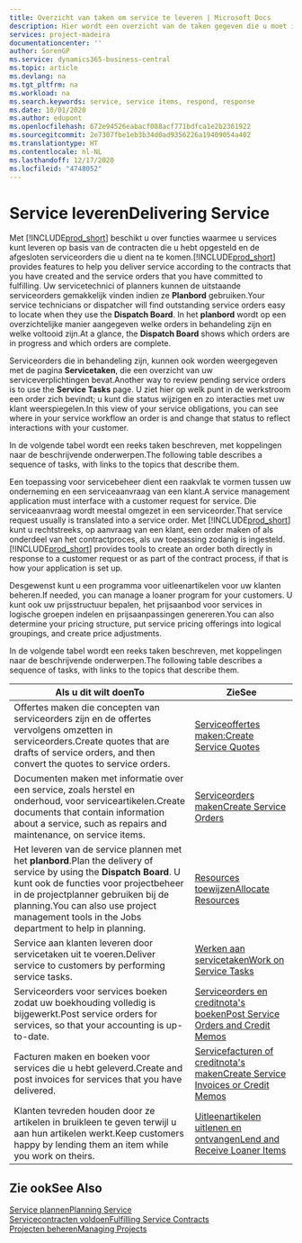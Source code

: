 ```yaml
---
title: Overzicht van taken om service te leveren | Microsoft Docs
description: Hier wordt een overzicht van de taken gegeven die u moet instellen om ervoor te zorgen dat u kwaliteitsservice levert en afspraken met klanten nakomt.
services: project-madeira
documentationcenter: ''
author: SorenGP
ms.service: dynamics365-business-central
ms.topic: article
ms.devlang: na
ms.tgt_pltfrm: na
ms.workload: na
ms.search.keywords: service, service items, respond, response
ms.date: 10/01/2020
ms.author: edupont
ms.openlocfilehash: 672e94526eabacf088acf771bdfca1e2b2361922
ms.sourcegitcommit: 2e7307fbe1eb3b34d0ad9356226a19409054a402
ms.translationtype: HT
ms.contentlocale: nl-NL
ms.lasthandoff: 12/17/2020
ms.locfileid: "4748052"
---
```

# <a name="delivering-service"></a><span data-ttu-id="9023a-103">Service leveren</span><span class="sxs-lookup"><span data-stu-id="9023a-103">Delivering Service</span></span>
<span data-ttu-id="9023a-104">Met [!INCLUDE[prod_short](includes/prod_short.md)] beschikt u over functies waarmee u services kunt leveren op basis van de contracten die u hebt opgesteld en de afgesloten serviceorders die u dient na te komen.</span><span class="sxs-lookup"><span data-stu-id="9023a-104">[!INCLUDE[prod_short](includes/prod_short.md)] provides features to help you deliver service according to the contracts that you have created and the service orders that you have committed to fulfilling.</span></span> <span data-ttu-id="9023a-105">Uw servicetechnici of planners kunnen de uitstaande serviceorders gemakkelijk vinden indien ze **Planbord** gebruiken.</span><span class="sxs-lookup"><span data-stu-id="9023a-105">Your service technicians or dispatcher will find outstanding service orders easy to locate when they use the **Dispatch Board**.</span></span> <span data-ttu-id="9023a-106">In het **planbord** wordt op een overzichtelijke manier aangegeven welke orders in behandeling zijn en welke voltooid zijn.</span><span class="sxs-lookup"><span data-stu-id="9023a-106">At a glance, the **Dispatch Board** shows which orders are in progress and which orders are complete.</span></span>  
  
<span data-ttu-id="9023a-107">Serviceorders die in behandeling zijn, kunnen ook worden weergegeven met de pagina **Servicetaken**, die een overzicht van uw serviceverplichtingen bevat.</span><span class="sxs-lookup"><span data-stu-id="9023a-107">Another way to review pending service orders is to use the **Service Tasks** page.</span></span> <span data-ttu-id="9023a-108">U ziet hier op welk punt in de werkstroom een order zich bevindt; u kunt die status wijzigen en zo interacties met uw klant weerspiegelen.</span><span class="sxs-lookup"><span data-stu-id="9023a-108">In this view of your service obligations, you can see where in your service workflow an order is and change that status to reflect interactions with your customer.</span></span>  
  
<span data-ttu-id="9023a-109">In de volgende tabel wordt een reeks taken beschreven, met koppelingen naar de beschrijvende onderwerpen.</span><span class="sxs-lookup"><span data-stu-id="9023a-109">The following table describes a sequence of tasks, with links to the topics that describe them.</span></span>   

<span data-ttu-id="9023a-110">Een toepassing voor servicebeheer dient een raakvlak te vormen tussen uw onderneming en een serviceaanvraag van een klant.</span><span class="sxs-lookup"><span data-stu-id="9023a-110">A service management application must interface with a customer request for service.</span></span> <span data-ttu-id="9023a-111">Die serviceaanvraag wordt meestal omgezet in een serviceorder.</span><span class="sxs-lookup"><span data-stu-id="9023a-111">That service request usually is translated into a service order.</span></span> <span data-ttu-id="9023a-112">Met [!INCLUDE[prod_short](includes/prod_short.md)] kunt u rechtstreeks, op aanvraag van een klant, een order maken of als onderdeel van het contractproces, als uw toepassing zodanig is ingesteld.</span><span class="sxs-lookup"><span data-stu-id="9023a-112">[!INCLUDE[prod_short](includes/prod_short.md)] provides tools to create an order both directly in response to a customer request or as part of the contract process, if that is how your application is set up.</span></span>  
  
<span data-ttu-id="9023a-113">Desgewenst kunt u een programma voor uitleenartikelen voor uw klanten beheren.</span><span class="sxs-lookup"><span data-stu-id="9023a-113">If needed, you can manage a loaner program for your customers.</span></span> <span data-ttu-id="9023a-114">U kunt ook uw prijsstructuur bepalen, het prijsaanbod voor services in logische groepen indelen en prijsaanpassingen genereren.</span><span class="sxs-lookup"><span data-stu-id="9023a-114">You can also determine your pricing structure, put service pricing offerings into logical groupings, and create price adjustments.</span></span>  
  
<span data-ttu-id="9023a-115">In de volgende tabel wordt een reeks taken beschreven, met koppelingen naar de beschrijvende onderwerpen.</span><span class="sxs-lookup"><span data-stu-id="9023a-115">The following table describes a sequence of tasks, with links to the topics that describe them.</span></span>   
  
|<span data-ttu-id="9023a-116">**Als u dit wilt doen**</span><span class="sxs-lookup"><span data-stu-id="9023a-116">**To**</span></span>|<span data-ttu-id="9023a-117">**Zie**</span><span class="sxs-lookup"><span data-stu-id="9023a-117">**See**</span></span>|  
|------------|-------------|  
|<span data-ttu-id="9023a-118">Offertes maken die concepten van serviceorders zijn en de offertes vervolgens omzetten in serviceorders.</span><span class="sxs-lookup"><span data-stu-id="9023a-118">Create quotes that are drafts of service orders, and then convert the quotes to service orders.</span></span>|[<span data-ttu-id="9023a-119">Serviceoffertes maken:</span><span class="sxs-lookup"><span data-stu-id="9023a-119">Create Service Quotes</span></span>](service-how-to-create-service-quotes.md)|
|<span data-ttu-id="9023a-120">Documenten maken met informatie over een service, zoals herstel en onderhoud, voor serviceartikelen.</span><span class="sxs-lookup"><span data-stu-id="9023a-120">Create documents that contain information about a service, such as repairs and maintenance, on service items.</span></span>|[<span data-ttu-id="9023a-121">Serviceorders maken</span><span class="sxs-lookup"><span data-stu-id="9023a-121">Create Service Orders</span></span>](service-how-to-create-service-orders.md)|
|<span data-ttu-id="9023a-122">Het leveren van de service plannen met het **planbord**.</span><span class="sxs-lookup"><span data-stu-id="9023a-122">Plan the delivery of service by using the **Dispatch Board**.</span></span> <span data-ttu-id="9023a-123">U kunt ook de functies voor projectbeheer in de projectplanner gebruiken bij de planning.</span><span class="sxs-lookup"><span data-stu-id="9023a-123">You can also use project management tools in the Jobs department to help in planning.</span></span>|[<span data-ttu-id="9023a-124">Resources toewijzen</span><span class="sxs-lookup"><span data-stu-id="9023a-124">Allocate Resources</span></span>](service-how-to-allocate-resources.md)|  
|<span data-ttu-id="9023a-125">Service aan klanten leveren door servicetaken uit te voeren.</span><span class="sxs-lookup"><span data-stu-id="9023a-125">Deliver service to customers by performing service tasks.</span></span>|[<span data-ttu-id="9023a-126">Werken aan servicetaken</span><span class="sxs-lookup"><span data-stu-id="9023a-126">Work on Service Tasks</span></span>](service-how-to-work-on-service-tasks.md)|  
|<span data-ttu-id="9023a-127">Serviceorders voor services boeken zodat uw boekhouding volledig is bijgewerkt.</span><span class="sxs-lookup"><span data-stu-id="9023a-127">Post service orders for services, so that your accounting is up-to-date.</span></span>|[<span data-ttu-id="9023a-128">Serviceorders en creditnota's boeken</span><span class="sxs-lookup"><span data-stu-id="9023a-128">Post Service Orders and Credit Memos</span></span>](service-how-to-post-service-orders.md)|  
|<span data-ttu-id="9023a-129">Facturen maken en boeken voor services die u hebt geleverd.</span><span class="sxs-lookup"><span data-stu-id="9023a-129">Create and post invoices for services that you have delivered.</span></span>|[<span data-ttu-id="9023a-130">Servicefacturen of creditnota's maken</span><span class="sxs-lookup"><span data-stu-id="9023a-130">Create Service Invoices or Credit Memos</span></span>](service-how-create-invoices.md)|  
|<span data-ttu-id="9023a-131">Klanten tevreden houden door ze artikelen in bruikleen te geven terwijl u aan hun artikelen werkt.</span><span class="sxs-lookup"><span data-stu-id="9023a-131">Keep customers happy by lending them an item while you work on theirs.</span></span>| [<span data-ttu-id="9023a-132">Uitleenartikelen uitlenen en ontvangen</span><span class="sxs-lookup"><span data-stu-id="9023a-132">Lend and Receive Loaner Items</span></span>](service-how-to-lend-receive-loaners.md)|
  
## <a name="see-also"></a><span data-ttu-id="9023a-133">Zie ook</span><span class="sxs-lookup"><span data-stu-id="9023a-133">See Also</span></span>  
[<span data-ttu-id="9023a-134">Service plannen</span><span class="sxs-lookup"><span data-stu-id="9023a-134">Planning Service</span></span>](service-plan-service.md)  
[<span data-ttu-id="9023a-135">Servicecontracten voldoen</span><span class="sxs-lookup"><span data-stu-id="9023a-135">Fulfilling Service Contracts</span></span>](service-fulfill-service-contracts.md)  
[<span data-ttu-id="9023a-136">Projecten beheren</span><span class="sxs-lookup"><span data-stu-id="9023a-136">Managing Projects</span></span>](projects-manage-projects.md)  
